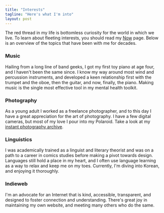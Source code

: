 ```yaml
---
title: "Interests"
tagline: "Here's what I'm into"
layout: post
---
```

The red thread in my life is bottomless curiosity for the world in which we live. To learn about fleeting interests, you should read my [Now](/now) page. Below is an overview of the topics that have been with me for decades.

### Music
Hailing from a long line of band geeks, I got my first toy piano at age four, and I haven't been the same since. I know my way around most wind and percussion instruments, and developed a keen relationship first with the trumpet and the oboe, then the guitar, and now, finally, the piano. Making music is the single most effective tool in my mental health toolkit.

### Photography
As a young adult I worked as a freelance photographer, and to this day I have a great appreciation for the art of photography. I have a few digital cameras, but most of my love I pour into my Polaroid. Take a look at my [instant photography archive](/instant).

### Linguistics
I was academically trained as a linguist and literary theorist and was on a path to a career in comics studies before making a pivot towards design. Languages still hold a place in my heart, and I often use language learning as a way to relax and keep me on my toes. Currently, I'm diving into Korean, and enjoying it thoroughly.

### Indieweb
I'm an advocate for an Internet that is kind, accessible, transparent, and designed to foster connection and understanding. There's great joy in maintaining my own website, and meeting many others who do the same.